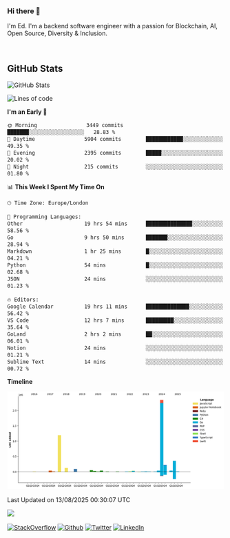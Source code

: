 ### Hi there 👋
 I'm Ed. I'm a backend software engineer with a passion for Blockchain, AI, Open Source, Diversity & Inclusion.

<br />

<h2>GitHub Stats</h2>
<p><img src="https://github-readme-stats.vercel.app/api?username=echarrod&amp;show_icons=true" alt="GitHub Stats"></p>

<!--START_SECTION:waka-->
![Lines of code](https://img.shields.io/badge/From%20Hello%20World%20I%27ve%20Written-4.6%20million%20lines%20of%20code-blue)

**I'm an Early 🐤** 

```text
🌞 Morning                3449 commits        ███████░░░░░░░░░░░░░░░░░░   28.83 % 
🌆 Daytime                5904 commits        ████████████░░░░░░░░░░░░░   49.35 % 
🌃 Evening                2395 commits        █████░░░░░░░░░░░░░░░░░░░░   20.02 % 
🌙 Night                  215 commits         ░░░░░░░░░░░░░░░░░░░░░░░░░   01.80 % 
```


📊 **This Week I Spent My Time On** 

```text
🕑︎ Time Zone: Europe/London

💬 Programming Languages: 
Other                    19 hrs 54 mins      ███████████████░░░░░░░░░░   58.56 % 
Go                       9 hrs 50 mins       ███████░░░░░░░░░░░░░░░░░░   28.94 % 
Markdown                 1 hr 25 mins        █░░░░░░░░░░░░░░░░░░░░░░░░   04.21 % 
Python                   54 mins             █░░░░░░░░░░░░░░░░░░░░░░░░   02.68 % 
JSON                     24 mins             ░░░░░░░░░░░░░░░░░░░░░░░░░   01.23 % 

🔥 Editors: 
Google Calendar          19 hrs 11 mins      ██████████████░░░░░░░░░░░   56.42 % 
VS Code                  12 hrs 7 mins       █████████░░░░░░░░░░░░░░░░   35.64 % 
GoLand                   2 hrs 2 mins        ██░░░░░░░░░░░░░░░░░░░░░░░   06.01 % 
Notion                   24 mins             ░░░░░░░░░░░░░░░░░░░░░░░░░   01.21 % 
Sublime Text             14 mins             ░░░░░░░░░░░░░░░░░░░░░░░░░   00.72 % 
```

**Timeline**

![Lines of Code chart](https://raw.githubusercontent.com/echarrod/echarrod/main/assets/bar_graph.png)


 Last Updated on 13/08/2025 00:30:07 UTC
<!--END_SECTION:waka-->

![](https://komarev.com/ghpvc/?username=echarrod)

<p>
<a href="https://stackoverflow.com/users/1014632/ech" target="_blank"><img alt="StackOverflow" src="https://img.shields.io/badge/-Stackoverflow-FE7A16?style=for-the-badge&logo=stack-overflow&logoColor=white" /></a> 
<a href="https://github.com/echarrod" target="_blank"><img alt="Github" src="https://img.shields.io/badge/GitHub-%2312100E.svg?&style=for-the-badge&logo=Github&logoColor=white" /></a> 
<a href="https://twitter.com/e_harrod" target="_blank"><img alt="Twitter" src="https://img.shields.io/badge/twitter-%231DA1F2.svg?&style=for-the-badge&logo=twitter&logoColor=white" /></a> 
<a href="https://www.linkedin.com/in/ed-harrod" target="_blank"><img alt="LinkedIn" src="https://img.shields.io/badge/linkedin-%230077B5.svg?&style=for-the-badge&logo=linkedin&logoColor=white" /></a>
